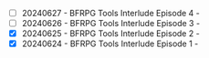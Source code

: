 
 
 - [ ] 20240627 - BFRPG Tools Interlude Episode 4 - 
 - [ ] 20240626 - BFRPG Tools Interlude Episode 3 - 
 - [x] 20240625 - BFRPG Tools Interlude Episode 2 - 
 - [x] 20240624 - BFRPG Tools Interlude Episode 1 - 
